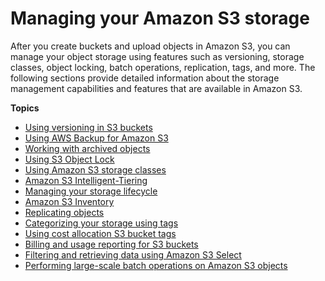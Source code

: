 # Managing your Amazon S3 storage<a name="managing-storage"></a>

After you create buckets and upload objects in Amazon S3, you can manage your object storage using features such as versioning, storage classes, object locking, batch operations, replication, tags, and more\. The following sections provide detailed information about the storage management capabilities and features that are available in Amazon S3\.

**Topics**
+ [Using versioning in S3 buckets](Versioning.md)
+ [Using AWS Backup for Amazon S3](backup-for-s3.md)
+ [Working with archived objects](archived-objects.md)
+ [Using S3 Object Lock](object-lock.md)
+ [Using Amazon S3 storage classes](storage-class-intro.md)
+ [Amazon S3 Intelligent\-Tiering](intelligent-tiering.md)
+ [Managing your storage lifecycle](object-lifecycle-mgmt.md)
+ [Amazon S3 Inventory](storage-inventory.md)
+ [Replicating objects](replication.md)
+ [Categorizing your storage using tags](object-tagging.md)
+ [Using cost allocation S3 bucket tags](CostAllocTagging.md)
+ [Billing and usage reporting for S3 buckets](BucketBilling.md)
+ [Filtering and retrieving data using Amazon S3 Select](selecting-content-from-objects.md)
+ [Performing large\-scale batch operations on Amazon S3 objects](batch-ops.md)